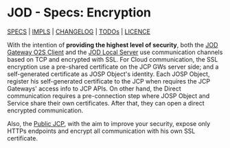 # JOD - Specs: Encryption

[SPECS](../specs.md) | [IMPLS](../impls.md) | [CHANGELOG](../../CHANGELOG.md) | [TODOs](../../TODOs.md) | [LICENCE](../../LICENCE.md)

With the intention of **providing the highest level of security**, both the
[JOD Gateway O2S Client](#cloud-communication) and the [JOD Local Server](#direct-communication)
use communication channels based on TCP and encrypted with SSL. For Cloud
communication, the SSL encryption use a pre-shared certificate on the JCP GWs
server side; and a self-generated certificate as JOSP Object's identity.
Each JOSP Object, register his self-generated certificate to the JCP when requires
the JCP Gateways' access info to JCP APIs. On other hand, the Direct communication
requires a pre-connection step where JOSP Object and Service share their own
certificates. After that, they can open a direct encrypted communication.

Also, the [Public JCP](/docs/comps/jcp/public_jcp.md), with the aim to
improve your security, expose only HTTPs endpoints and encrypt all communication
with his own SSL certificate.
